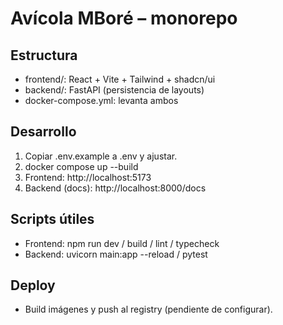 # Avícola MBoré – monorepo

## Estructura
- frontend/: React + Vite + Tailwind + shadcn/ui
- backend/: FastAPI (persistencia de layouts)
- docker-compose.yml: levanta ambos

## Desarrollo
1. Copiar .env.example a .env y ajustar.
2. docker compose up --build
3. Frontend: http://localhost:5173
4. Backend (docs): http://localhost:8000/docs

## Scripts útiles
- Frontend: npm run dev / build / lint / typecheck
- Backend: uvicorn main:app --reload / pytest

## Deploy
- Build imágenes y push al registry (pendiente de configurar).
